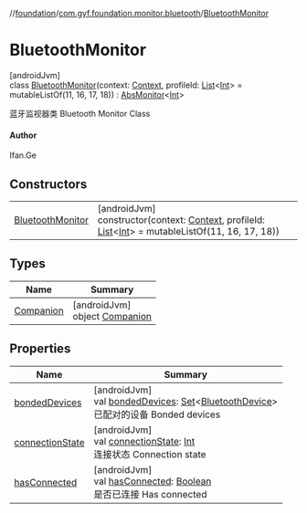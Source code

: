 //[foundation](../../../index.md)/[com.gyf.foundation.monitor.bluetooth](../index.md)/[BluetoothMonitor](index.md)

# BluetoothMonitor

[androidJvm]\
class [BluetoothMonitor](index.md)(context: [Context](https://developer.android.com/reference/kotlin/android/content/Context.html), profileId: [List](https://kotlinlang.org/api/core/kotlin-stdlib/kotlin.collections/-list/index.html)&lt;[Int](https://kotlinlang.org/api/core/kotlin-stdlib/kotlin/-int/index.html)&gt; = mutableListOf(11, 16, 17, 18)) : [AbsMonitor](../../com.gyf.foundation.monitor/-abs-monitor/index.md)&lt;[Int](https://kotlinlang.org/api/core/kotlin-stdlib/kotlin/-int/index.html)&gt; 

蓝牙监视器类 Bluetooth Monitor Class

#### Author

Ifan.Ge

## Constructors

| | |
|---|---|
| [BluetoothMonitor](-bluetooth-monitor.md) | [androidJvm]<br>constructor(context: [Context](https://developer.android.com/reference/kotlin/android/content/Context.html), profileId: [List](https://kotlinlang.org/api/core/kotlin-stdlib/kotlin.collections/-list/index.html)&lt;[Int](https://kotlinlang.org/api/core/kotlin-stdlib/kotlin/-int/index.html)&gt; = mutableListOf(11, 16, 17, 18)) |

## Types

| Name | Summary |
|---|---|
| [Companion](-companion/index.md) | [androidJvm]<br>object [Companion](-companion/index.md) |

## Properties

| Name | Summary |
|---|---|
| [bondedDevices](bonded-devices.md) | [androidJvm]<br>val [bondedDevices](bonded-devices.md): [Set](https://kotlinlang.org/api/core/kotlin-stdlib/kotlin.collections/-set/index.html)&lt;[BluetoothDevice](https://developer.android.com/reference/kotlin/android/bluetooth/BluetoothDevice.html)&gt;<br>已配对的设备 Bonded devices |
| [connectionState](connection-state.md) | [androidJvm]<br>val [connectionState](connection-state.md): [Int](https://kotlinlang.org/api/core/kotlin-stdlib/kotlin/-int/index.html)<br>连接状态 Connection state |
| [hasConnected](has-connected.md) | [androidJvm]<br>val [hasConnected](has-connected.md): [Boolean](https://kotlinlang.org/api/core/kotlin-stdlib/kotlin/-boolean/index.html)<br>是否已连接 Has connected |